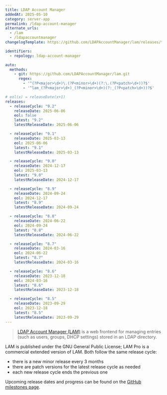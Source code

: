 ```yaml
---
title: LDAP Account Manager
addedAt: 2025-05-10
category: server-app
permalink: /ldap-account-manager
alternate_urls:
  - /lam
  - /ldapaccountmanager
changelogTemplate: https://github.com/LDAPAccountManager/lam/releases/tag/__LATEST__

identifiers:
  - repology: ldap-account-manager

auto:
  methods:
    - git: https://github.com/LDAPAccountManager/lam.git
      regex:
        - '^(?P<major>\d+)\.(?P<minor>\d+)(?:\.(?P<patch>\d+))?$'
        - '^lam_(?P<major>\d+)_(?P<minor>\d+)(?:_(?P<patch>\d+))?$'

# eol(x) = releaseDate(x+1)
releases:
  - releaseCycle: "9.2"
    releaseDate: 2025-06-06
    eol: false
    latest: "9.2"
    latestReleaseDate: 2025-06-06

  - releaseCycle: "9.1"
    releaseDate: 2025-03-13
    eol: 2025-06-06
    latest: "9.1"
    latestReleaseDate: 2025-03-13

  - releaseCycle: "9.0"
    releaseDate: 2024-12-17
    eol: 2025-03-13
    latest: "9.0"
    latestReleaseDate: 2024-12-17

  - releaseCycle: "8.9"
    releaseDate: 2024-09-24
    eol: 2024-12-17
    latest: "8.9"
    latestReleaseDate: 2024-09-24

  - releaseCycle: "8.8"
    releaseDate: 2024-06-22
    eol: 2024-09-24
    latest: "8.8"
    latestReleaseDate: 2024-06-22

  - releaseCycle: "8.7"
    releaseDate: 2024-03-16
    eol: 2024-06-22
    latest: "8.7"
    latestReleaseDate: 2024-03-16

  - releaseCycle: "8.6"
    releaseDate: 2023-12-18
    eol: 2024-03-16
    latest: "8.6"
    latestReleaseDate: 2023-12-18

  - releaseCycle: "8.5"
    releaseDate: 2023-09-29
    eol: 2023-12-18
    latest: "8.5"
    latestReleaseDate: 2023-09-29
---
```


> [LDAP Account Manager (LAM)](https://www.ldap-account-manager.org/) is a web frontend for managing
> entries (such as users, groups, DHCP settings) stored in an LDAP directory.

LAM is published under the GNU General Public License; LAM Pro is a commercial extended version of
LAM. Both follow the same release cycle:

- there is a new minor release every 3 months
- there are patch versions for the latest release cycle as needed
- each new release cycle ends the previous one

Upcoming release dates and progress can be found on the
[GitHub milestones page](https://github.com/LDAPAccountManager/lam/milestones).
